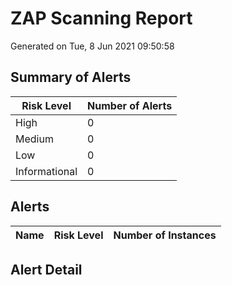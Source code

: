 
# ZAP Scanning Report

Generated on Tue, 8 Jun 2021 09:50:58


## Summary of Alerts

| Risk Level | Number of Alerts |
| --- | --- |
| High | 0 |
| Medium | 0 |
| Low | 0 |
| Informational | 0 |

## Alerts

| Name | Risk Level | Number of Instances |
| --- | --- | --- | 

## Alert Detail

